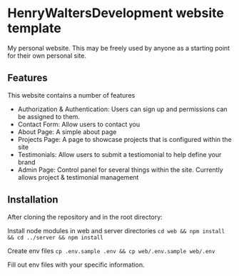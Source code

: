 # HenryWaltersDevelopment website template
My personal website. This may be freely used by anyone as a starting point for their own personal site.

## Features

This website contains a number of features

- Authorization & Authentication: Users can sign up and permissions can be assigned to them.
- Contact Form: Allow users to contact you
- About Page: A simple about page
- Projects Page: A page to showcase projects that is configured within the site
- Testimonials: Allow users to submit a testiomonial to help define your brand
- Admin Page: Control panel for several things within the site. Currently allows project & testimonial management

## Installation

After cloning the repository and in the root directory:

Install node modules in web and server directories
```cd web && npm install && cd ../server && npm install```

Create env files
```cp .env.sample .env && cp web/.env.sample web/.env```

Fill out env files with your specific information.